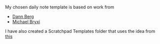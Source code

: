My chosen daily note template is based on work from

- [Dann Berg](https://dannb.org/blog/2022/obsidian-daily-note-template/)
- [Michael Bryxi](https://dev.to/michalbryxi/structured-dailyweekly-notes-in-obsidian-2n5h)

I have also created a Scratchpad Templates folder that uses the idea from [this](https://facedragons.com/productivity/obsidian-templates-with-examples/)
